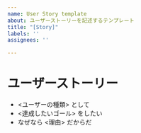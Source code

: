 ```yaml
---
name: User Story template
about: ユーザーストーリーを記述するテンプレート
title: "[Story]"
labels: ''
assignees: ''

---
```


# ユーザーストーリー

- <ユーザーの種類> として
- <達成したいゴール> をしたい
- なぜなら <理由> だからだ
